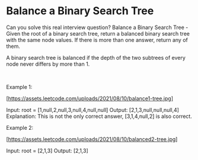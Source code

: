 # Balance a Binary Search Tree

Can you solve this real interview question? Balance a Binary Search Tree - Given the root of a binary search tree, return a balanced binary search tree with the same node values. If there is more than one answer, return any of them.

A binary search tree is balanced if the depth of the two subtrees of every node never differs by more than 1.

 

Example 1:

[https://assets.leetcode.com/uploads/2021/08/10/balance1-tree.jpg]


Input: root = [1,null,2,null,3,null,4,null,null]
Output: [2,1,3,null,null,null,4]
Explanation: This is not the only correct answer, [3,1,4,null,2] is also correct.


Example 2:

[https://assets.leetcode.com/uploads/2021/08/10/balanced2-tree.jpg]


Input: root = [2,1,3]
Output: [2,1,3]